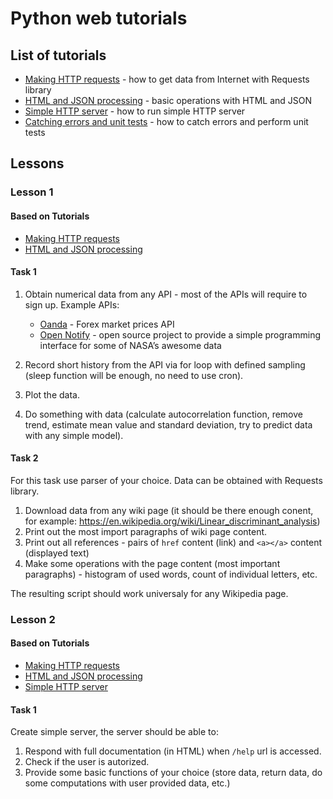 
# Python web tutorials

## List of tutorials

* [Making HTTP requests](Making_HTTP_requests.ipynb) - how to get data from Internet with Requests library
* [HTML and JSON processing](HTML_and_JSON_processing.ipynb) - basic operations with HTML and JSON
* [Simple HTTP server](Simple_HTTP_server.ipynb) - how to run simple HTTP server
* [Catching errors and unit tests](Unittests.ipynb) - how to catch errors and perform unit tests

## Lessons

### Lesson 1

#### Based on Tutorials

* [Making HTTP requests](Making_HTTP_requests.ipynb)
* [HTML and JSON processing](HTML_and_JSON_processing.ipynb)

#### Task 1

1. Obtain numerical data from any API - most of the APIs will require to sign up. Example APIs:
    * [Oanda](https://www.oanda.com/) - Forex market prices API
    * [Open Notify](http://open-notify.org/) - open source project to provide a simple programming interface for some of NASA’s       awesome data

2. Record short history from the API via for loop with defined sampling (sleep function will be enough, no need to use cron).
3. Plot the data.
4. Do something with data (calculate autocorrelation function, remove trend, estimate mean value and standard deviation, try to predict data with any simple model).

#### Task 2

For this task use parser of your choice. Data can be obtained with Requests library.

1. Download data from any wiki page (it should be there enough conent, for example: https://en.wikipedia.org/wiki/Linear_discriminant_analysis)
2. Print out the most import paragraphs of wiki page content.
3. Print out all references - pairs of `href` content (link) and `<a></a>` content (displayed text) 
4. Make some operations with the page content (most important paragraphs) - histogram of used words, count of individual letters, etc.

The resulting script should work universaly for any Wikipedia page.

### Lesson 2

#### Based on Tutorials

* [Making HTTP requests](Making_HTTP_requests.ipynb)
* [HTML and JSON processing](HTML_and_JSON_processing.ipynb)
* [Simple HTTP server](Simple_HTTP_server.ipynb)

#### Task 1

Create simple server, the server should be able to:

1. Respond with full documentation (in HTML) when `/help` url is accessed.
2. Check if the user is autorized.
3. Provide some basic functions of your choice (store data, return data, do some computations with user provided data, etc.)




